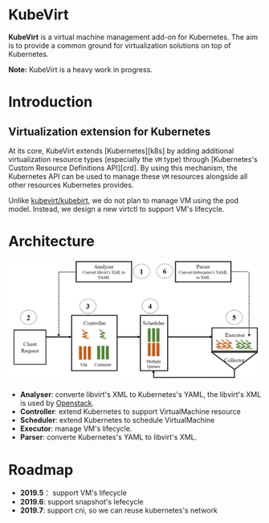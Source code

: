 # KubeVirt

**KubeVirt** is a virtual machine management add-on for Kubernetes.
The aim is to provide a common ground for virtualization solutions on top of
Kubernetes.

**Note:** KubeVirt is a heavy work in progress.

# Introduction

## Virtualization extension for Kubernetes

At its core, KubeVirt extends [Kubernetes][k8s] by adding
additional virtualization resource types (especially the `VM` type) through
[Kubernetes's Custom Resource Definitions API][crd].
By using this mechanism, the Kubernetes API can be used to manage these `VM`
resources alongside all other resources Kubernetes provides.

Unlike [kubevirt/kubebirt](https://github.com/kubevirt/kubevirt), we do not
plan to manage VM using the pod model. Instead, we design a new virtctl to
support VM's lifecycle.


# Architecture

![avatar](docs/arch.png)


- **Analyser**: converte libvirt's XML to Kubernetes's YAML, the libvirt's XML is used by [Openstack](https://www.openstack.org/). 
- **Controller**: extend Kubernetes to support VirtualMachine resource
- **Scheduler**:  extend Kubernetes to schedule VirtualMachine
- **Executor**:  manage VM's lifecycle.
- **Parser**: converte Kubernetes's YAML to libvirt's XML.

# Roadmap

- **2019.5**： support VM's lifecycle
- **2019.6**:  support snapshot's lefecycle
- **2019.7**:  support cni, so we can reuse kubernetes's network
